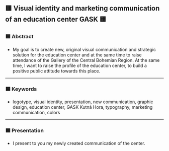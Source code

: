 ## 🟥 Visual identity and marketing communication of an education center GASK 🟨

### 🟦 Abstract
- My goal is to create new, original visual communication and strategic solution for the education center and at the same time to raise attendance of the Gallery of the Central Bohemian Region. At the same time, I want to raise the profile of the education center, to build a positive public attitude towards this place.

---

### 🟦 Keywords
- logotype, visual identity, presentation, new communication, graphic design, education center, GASK Kutná Hora, typography, marketing communication, colors

---

### 🟦 Presentation
- I present to you my newly created communication of the center.
